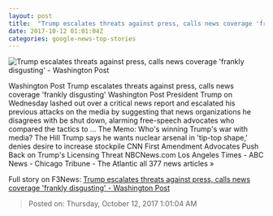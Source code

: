 ```yaml
---
layout: post
title:  "Trump escalates threats against press, calls news coverage 'frankly disgusting' - Washington Post"
date: 2017-10-12 01:01:04Z
categories: google-news-top-stories
---
```


![Trump escalates threats against press, calls news coverage 'frankly disgusting' - Washington Post](https://img.washingtonpost.com/rf/image_1484w/2010-2019/WashingtonPost/2017/10/11/National-Politics/Images/Trump-Broadcast_Licenses_97967-286db.jpg?t=20170517)

Washington Post Trump escalates threats against press, calls news coverage 'frankly disgusting' Washington Post President Trump on Wednesday lashed out over a critical news report and escalated his previous attacks on the media by suggesting that news organizations he disagrees with be shut down, alarming free-speech advocates who compared the tactics to ... The Memo: Who's winning Trump's war with media? The Hill Trump says he wants nuclear arsenal in 'tip-top shape,' denies desire to increase stockpile CNN First Amendment Advocates Push Back on Trump's Licensing Threat NBCNews.com Los Angeles Times - ABC News - Chicago Tribune - The Atlantic all 377 news articles »


Full story on F3News: [Trump escalates threats against press, calls news coverage 'frankly disgusting' - Washington Post](http://www.f3nws.com/n/YTvkmH)

> Posted on: Thursday, October 12, 2017 1:01:04 AM
